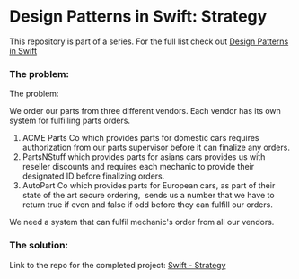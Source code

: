 <h1>Design Patterns in Swift: Strategy</h1>
This repository is part of a series. For the full list check out <a href="https://shirazian.wordpress.com/2016/04/11/design-patterns-in-swift/">Design Patterns in Swift</a>

<h3>The problem:</h3>
The problem:

We order our parts from three different vendors. Each vendor has its own system for fulfilling parts orders.
<ol>
	<li>ACME Parts Co which provides parts for domestic cars requires authorization from our parts supervisor before it can finalize any orders.</li>
	<li>PartsNStuff which provides parts for asians cars provides us with reseller discounts and requires each mechanic to provide their designated ID before finalizing orders.</li>
	<li>AutoPart Co which provides parts for European cars, as part of their state of the art secure ordering,  sends us a number that we have to return true if even and false if odd before they can fulfill our orders.</li>
</ol>
We need a system that can fulfil mechanic's order from all our vendors.

<h3>The solution:</h3>

Link to the repo for the completed project: <a href="https://github.com/kingreza/Swift-Strategy"> Swift - Strategy </a>

